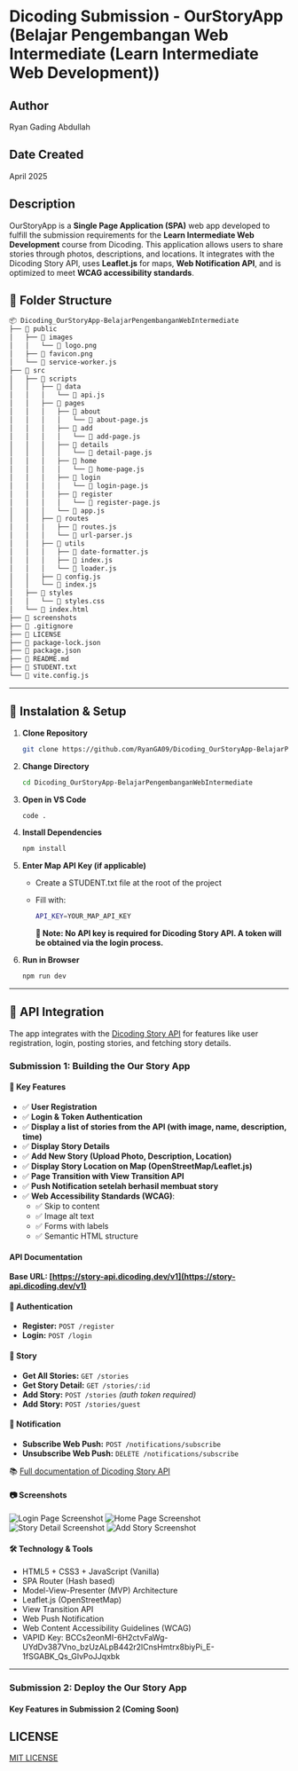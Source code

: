 # Dicoding Submission - OurStoryApp (Belajar Pengembangan Web Intermediate (Learn Intermediate Web Development))

## Author

Ryan Gading Abdullah

## Date Created

April 2025

## Description

OurStoryApp is a **Single Page Application (SPA)** web app developed to fulfill the submission requirements for the **Learn Intermediate Web Development** course from Dicoding. This application allows users to share stories through photos, descriptions, and locations. It integrates with the Dicoding Story API, uses **Leaflet.js** for maps, **Web Notification API**, and is optimized to meet **WCAG accessibility standards**.

## 📌 Folder Structure

```bash
📦 Dicoding_OurStoryApp-BelajarPengembanganWebIntermediate
├── 📁 public
│   ├── 📁 images
│   │   └── 📄 logo.png
│   ├── 📄 favicon.png
│   └── 📄 service-worker.js
├── 📁 src
│   ├── 📁 scripts
│   │   ├── 📁 data
│   │   │   └── 📄 api.js
│   │   ├── 📁 pages
│   │   │   ├── 📁 about
│   │   │   │   └── 📄 about-page.js
│   │   │   ├── 📁 add
│   │   │   │   └── 📄 add-page.js
│   │   │   ├── 📁 details
│   │   │   │   └── 📄 detail-page.js
│   │   │   ├── 📁 home
│   │   │   │   └── 📄 home-page.js
│   │   │   ├── 📁 login
│   │   │   │   └── 📄 login-page.js
│   │   │   ├── 📁 register
│   │   │   │   └── 📄 register-page.js
│   │   │   └── 📄 app.js
│   │   ├── 📁 routes
│   │   │   ├── 📄 routes.js
│   │   │   └── 📄 url-parser.js
│   │   ├── 📁 utils
│   │   │   ├── 📄 date-formatter.js
│   │   │   ├── 📄 index.js
│   │   │   └── 📄 loader.js
│   │   ├── 📄 config.js
│   │   └── 📄 index.js
│   ├── 📁 styles
│   │   └── 📄 styles.css
│   └── 📄 index.html
├── 📁 screenshots
├── 📄 .gitignore
├── 📄 LICENSE
├── 📄 package-lock.json
├── 📄 package.json
├── 📄 README.md
├── 📄 STUDENT.txt
└── 📄 vite.config.js
```

---

## 📲 Instalation & Setup

1. **Clone Repository**

   ```bash
   git clone https://github.com/RyanGA09/Dicoding_OurStoryApp-BelajarPengembanganWebIntermediate.git
   ```

2. **Change Directory**

   ```bash
   cd Dicoding_OurStoryApp-BelajarPengembanganWebIntermediate
   ```

3. **Open in VS Code**

   ```bash
   code .
   ```

4. **Install Dependencies**

   ```bash
   npm install
   ```

5. **Enter Map API Key (if applicable)**

   - Create a STUDENT.txt file at the root of the project
   - Fill with:

     ```bash
     API_KEY=YOUR_MAP_API_KEY
     ```

     **📌 Note: No API key is required for Dicoding Story API. A token will be obtained via the login process.**

6. **Run in Browser**

   ```bash
   npm run dev
   ```

---

## 📡 API Integration

The app integrates with the [Dicoding Story API](https://story-api.dicoding.dev/v1) for features like user registration, login, posting stories, and fetching story details.

### Submission 1: Building the Our Story App

#### 🎯 Key Features

- ✅ **User Registration**
- ✅ **Login & Token Authentication**
- ✅ **Display a list of stories from the API (with image, name, description, time)**
- ✅ **Display Story Details**
- ✅ **Add New Story (Upload Photo, Description, Location)**
- ✅ **Display Story Location on Map (OpenStreetMap/Leaflet.js)**
- ✅ **Page Transition with View Transition API**
- ✅ **Push Notification setelah berhasil membuat story**
- ✅ **Web Accessibility Standards (WCAG)**:
  - ✅ Skip to content
  - ✅ Image alt text
  - ✅ Forms with labels
  - ✅ Semantic HTML structure

#### API Documentation

**Base URL: [https://story-api.dicoding.dev/v1](https://story-api.dicoding.dev/v1)**

#### 🔐 Authentication

- **Register:** `POST /register`
- **Login:** `POST /login`

#### 📖 Story

- **Get All Stories:** `GET /stories`
- **Get Story Detail:** `GET /stories/:id`
- **Add Story:** `POST /stories` _(auth token required)_
- **Add Story:** `POST /stories/guest`

#### 🔔 Notification

- **Subscribe Web Push:** `POST /notifications/subscribe`
- **Unsubscribe Web Push:** `DELETE /notifications/subscribe`

📚 [Full documentation of Dicoding Story API](https://story-api.dicoding.dev/v1)

#### 📷 Screenshots

![Login Page Screenshot](/public/images/loginpage.png)
![Home Page Screenshot](/public/images/homepage.png)
![Story Detail Screenshot](/public/images/detailpage.png)
![Add Story Screenshot](/public/images/addpage.png)

#### 🛠️ Technology & Tools

- HTML5 + CSS3 + JavaScript (Vanilla)
- SPA Router (Hash based)
- Model-View-Presenter (MVP) Architecture
- Leaflet.js (OpenStreetMap)
- View Transition API
- Web Push Notification
- Web Content Accessibility Guidelines (WCAG)
- VAPID Key: BCCs2eonMI-6H2ctvFaWg-UYdDv387Vno_bzUzALpB442r2lCnsHmtrx8biyPi_E-1fSGABK_Qs_GlvPoJJqxbk

---

### Submission 2: Deploy the Our Story App

#### Key Features in Submission 2 (Coming Soon)

## LICENSE

[MIT LICENSE](LICENSE)
